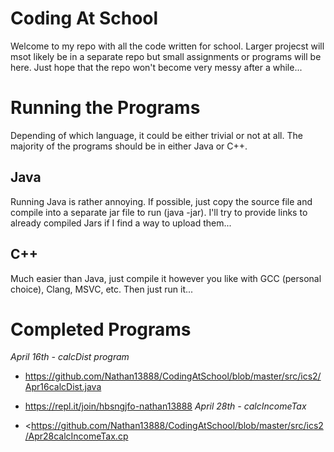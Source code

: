 # Coding At School

Welcome to my repo with all the code written for school. Larger projecst will msot likely be in a separate repo but small assignments or programs will be here. Just hope that the repo won't become very messy after a while...

# Running the Programs

Depending of which language, it could be either trivial or not at all. The majority of the programs should be in either Java or C++.

## Java

Running Java is rather annoying. If possible, just copy the source file and compile into a separate jar file to run (java -jar). I'll try to provide links to already compiled Jars if I find a way to upload them...

## C++

Much easier than Java, just compile it however you like with GCC (personal choice), Clang, MSVC, etc. Then just run it...

# Completed Programs

*April 16th - calcDist program*

- <https://github.com/Nathan13888/CodingAtSchool/blob/master/src/ics2/Apr16calcDist.java>
- <https://repl.it/join/hbsngjfo-nathan13888>
*April 28th - calcIncomeTax*

- <<https://github.com/Nathan13888/CodingAtSchool/blob/master/src/ics2/Apr28calcIncomeTax.cp>
